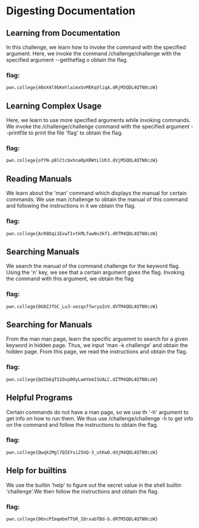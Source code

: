 # Digesting Documentation

## Learning from Documentation
In this challenge, we learn how to invoke the command  with the specified argument. Here, we invoke the command /challenge/challenge with the specified argument --gettheflag o obtain the flag.
### flag:
```
pwn.college{40oX4l9bKehlaimxUvMEKqVliqA.dRjM5QDL4QTN0czW}
```
## Learning Complex Usage
Here, we learn to use more specified arguments while invoking commands. We invoke the /challenge/challenge command with the specified argument --printfile to print the file 'flag' to obtain the flag.
### flag:
```
pwn.college{ofYN-pBlCtcbxhnaRpXRWtLlUh3.dVjM5QDL4QTN0czW}
```

## Reading Manuals
We learn about the 'man' command which displays the manual for certain commands. We use man /challenge to obtain the manual of this command and following the instructions in it we obtain the flag. 
### flag:
```
pwn.college{AcR8Dqi1ExwT1vtkMLfuwNv3kf1.dRTM4QDL4QTN0czW}
```

## Searching Manuals
We search the manual  of the command challenge for the keyword flag. Using the 'n' key, we see that a certain argument gives the flag. Invoking the command with this argument, we obtain the flag
### flag:
```
pwn.college{0G0ZJfGC_Lu3-uezqxffwryaInV.dVTM4QDL4QTN0czW}
```

## Searching for Manuals
From the man man page, learn the specific arguemnt to search for a given keyword in hidden page. Thus, we input 'man -k challenge' and obtain the hidden page. From this page, we read the instructions and obtain the flag.

### flag:
``` pwn.college{QdIb6qTSIOxp0OyLwmYm4ISUALC.dZTM4QDL4QTN0czW} ```


## Helpful Programs
Certain commands do not have a man page, so we use th '-h' argument to get info on how to run them. We thus use /challenge/challenge -h to get info on the command and follow the instructions to obtain the flag.

### flag:
``` pwn.college{Qwqk2Mgl7QIEYxi25UQ-3_utKwO.ddjM4QDL4QTN0czW} ```

## Help for builtins
We use the builtin 'help' to figure out the secret value in the shell builtin 'challenge'.We then follow the instructions and obtain the flag.

### flag:
``` pwn.college{06ncPImqmbmTTbR_I8rxabTBd-b.dRTM5QDL4QTN0czW} ```
